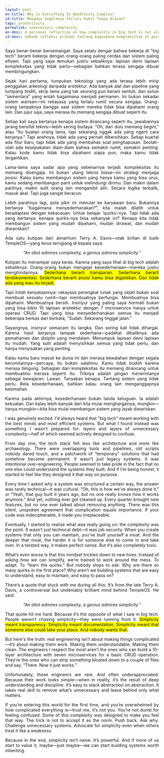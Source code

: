 ```yaml
---
layout: post
en-title: Why Is Everything So Needlessly Complex?
id-title: Mengapa Segalanya Terlalu Rumit Tanpa Alasan?
tags: productivity
permalink: unnecessary-complexity
en-desc: A personal reflection on how complexity in big tech is not always a technical necessity but often a cultural choice
id-desc: Sebuah refleksi pribadi tentang bagaimana kompleksitas di perusahaan teknologi besar sering kali bukan kebutuhan teknis melainkan pilihan budaya
---
```


<div style="text-align: justify;" data-lang="id" class="hidden">
  <p style="text-align: justify;">
    Saya benar-benar bersemangat. Saya selalu dengar bahwa bekerja di "big tech" berarti bekerja dengan orang-orang paling cerdas dan sistem paling efisien. Tapi yang saya temukan justru sebaliknya: lapisan demi lapisan kompleksitas yang tidak perlu—sebagian bahkan terasa sengaja dibuat membingungkan.
  </p>
  <p style="text-align: justify;">
    Sejak hari pertama, tumpukan teknologi yang ada terasa lebih mirip penggalian arkeologi daripada arsitektur. Ada banyak alat dan pipeline yang tumpang tindih, skrip lama yang tak seorang pun berani sentuh, dan solusi “sementara” yang entah bagaimana menjadi permanen. Ini bukan sekadar sistem warisan—ini rekayasa yang terlalu rumit secara sengaja. Orang-orang tampaknya bangga saat sistem mereka tidak bisa dipahami orang lain. Dan jujur saja, saya merasa itu memang sengaja dibuat seperti itu.
  </p>
  <p style="text-align: justify;">
    Setiap kali saya bertanya kenapa sistem dirancang seperti itu, jawabannya jarang bersifat teknis—lebih sering budaya. “Oh, dari dulu memang begini,” atau “Itu buatan orang lama, tapi sekarang nggak ada yang ngerti cara kerjanya.” Tapi anehnya, tidak ada yang pernah dibersihkan. Setiap kuartal ada fitur baru, tapi tidak ada yang membahas soal penghapusan. Seolah-olah ada kesepakatan diam-diam bahwa semakin rumit, semakin penting. Kalau kode kamu tidak bisa dipahami siapa pun, maka kamu tidak tergantikan.
  </p>
  <p style="text-align: justify;">
    Lama-lama saya sadar apa yang sebenarnya terjadi: kompleksitas itu memang disengaja. Ini bukan utang teknis biasa—ini strategi menjaga posisi. Kalau kamu membangun sistem yang hanya kamu yang bisa urus, kamu sedang membangun parit untuk melindungi dirimu. Dan makin dalam paritnya, makin sulit orang lain mengambil alih. Secara logika terbalik, masuk akal. Tapi juga sangat beracun.
  </p>
  <p style="text-align: justify;">
    Lebih parahnya lagi, pola pikir ini menular ke karyawan baru. Bukannya bertanya “bagaimana menyederhanakan?”, kita malah dilatih untuk beradaptasi dengan kekacauan. Untuk belajar ‘quirks’-nya. Tapi tidak ada yang bertanya: kenapa quirks-nya bisa sebanyak ini? Kenapa kita tidak membangun sistem yang mudah dipahami, mudah dirawat, dan mudah diwariskan?
  </p>
  <p style="text-align: justify;">
    Ada satu kutipan dari almarhum Terry A. Davis—otak brilian di balik TempleOS—yang terus terngiang di kepala saya:
  </p>
  <p style="text-align: center; font-style: italic;">
    “An idiot admires complexity, a genius admires simplicity.”
  </p>
  <p style="text-align: justify;">
    Kutipan itu menampar saya keras. Karena yang saya lihat di big tech adalah sebaliknya. Orang-orang bukan mengejar kesederhanaan—mereka justru menghindarinya. <span style="background-color: rgb(255, 255, 0);">Sederhana berarti transparan. Sederhana berarti terdokumentasi. Sederhana berarti posisi kamu bisa digantikan. Dan tidak ada yang mau itu terjadi.</span>
  </p>
  <p style="text-align: justify;">
    Tapi inilah kenyataannya: rekayasa perangkat lunak yang sejati bukan soal membuat sesuatu rumit—tapi membuatnya berfungsi. Membuatnya bisa dipahami. Membuatnya bersih. Insinyur yang paling saya hormati bukan yang bisa bikin 10 lapisan arsitektur dengan 7 microservice hanya untuk operasi CRUD. Tapi yang bisa menyederhanakan semua itu menjadi beberapa berkas dan berkata, “Sudah. Sekarang tinggal jalan.”
  </p>
  <p style="text-align: justify;">
    Sayangnya, insinyur semacam itu langka. Dan sering kali tidak dihargai. Karena hasil kerjanya tampak sederhana—padahal dibaliknya ada pemahaman dan disiplin yang mendalam. Menumpuk lapisan demi lapisan itu mudah. Yang sulit adalah menyisihkan semua yang tidak perlu, dan hanya menyisakan yang penting.
  </p>
  <p style="text-align: justify;">
    Kalau kamu baru masuk ke dunia ini dan merasa kewalahan dengan segala kerumitannya—percaya, itu bukan salahmu. Kamu tidak bodoh karena merasa bingung. Sebagian dari kompleksitas itu memang dirancang untuk membuatmu merasa seperti itu. Triknya adalah jangan menerimanya sebagai kewajaran. Lawan. Tanyakan kenapa. Tantang sistem yang tidak perlu. Bela kesederhanaan, bahkan kalau orang lain menganggapnya kelemahan.
  </p>
  <p style="text-align: justify;">
    Karena pada akhirnya, kesederhanaan bukan tanda keluguan. Ia adalah kekuatan. Dan kalau lebih banyak dari kita mulai menghargainya, mungkin—hanya mungkin—kita bisa mulai membangun sistem yang layak diwariskan.
  </p>
</div>

<div style="text-align: justify;" data-lang="en">
  <p style="text-align: justify;">
    I was genuinely excited. I'd always heard that "big tech" meant working with the best minds and most efficient systems. But what I found instead was something I wasn’t prepared for: layers and layers of unnecessary complexity—half of which seemed actively designed to confuse.
  </p>
  <p style="text-align: justify;">
    From day one, the tech stack felt less like architecture and more like archaeology. There were overlapping tools and pipelines, old scripts nobody dared touch, and a patchwork of “temporary” solutions that had somehow become permanent. It wasn’t just legacy systems. It was intentional over-engineering. People seemed to take pride in the fact that no one else could understand the systems they built. And if I’m being honest, it started to feel like they designed it that way on purpose.
  </p>
  <p style="text-align: justify;">
    Every time I asked why a system was structured a certain way, the answer was rarely technical—it was cultural. “Oh, this is how we’ve always done it,” or “Yeah, that guy built it years ago, but no one really knows how it works anymore.” And yet, nothing ever got cleaned up. Every quarter brought new features, but no one ever talked about removing anything. There was this silent, unspoken agreement that complication equals importance. If your code was indecipherable, it made you irreplaceable.
  </p>
  <p style="text-align: justify;">
    Eventually, I started to realize what was really going on: the complexity was the point. It wasn’t just technical debt—it was job security. When you create systems that only you can maintain, you’ve built yourself a moat. And the deeper that moat, the harder it is for someone else to come in and take over. In a twisted way, it makes perfect sense. But it’s also completely toxic.
  </p>
  <p style="text-align: justify;">
    What’s even worse is that this mindset trickles down to new hires. Instead of asking how we can simplify, we’re trained to work around the mess. To adapt. To “learn the quirks.” But nobody stops to ask: Why are there so many quirks in the first place? Why aren’t we building systems that are easy to understand, easy to maintain, and easy to pass on?
  </p>
  <p style="text-align: justify;">
    There’s a quote that stuck with me during all this. It’s from the late Terry A. Davis, a controversial but undeniably brilliant mind behind TempleOS. He said:
  </p>
  <p style="text-align: center; font-style: italic;">
    “An idiot admires complexity, a genius admires simplicity.”
  </p>
  <p style="text-align: justify;">
    That quote hit me hard. Because it’s the opposite of what I saw in big tech. People weren’t chasing simplicity—they were running from it. <span style="background-color: rgb(255, 255, 0);">Simplicity meant transparency. Simplicity meant documentation. Simplicity meant that someone else could take your place. And nobody wants that. </span>
  </p>
  <p style="text-align: justify;">
    But here's the truth: real engineering isn’t about making things complicated—it’s about making them work. Making them understandable. Making them clean. The engineers I respect the most aren’t the ones who can build a 10-layer architecture with seven microservices for a basic CRUD operation. They’re the ones who can strip something bloated down to a couple of files and say, “There. Now it just works.”
  </p>
  <p style="text-align: justify;">
    Unfortunately, those engineers are rare. And often underappreciated. Because their work looks simple—when in reality, it’s the result of deep understanding and discipline. It’s easy to stack abstraction on abstraction. It takes real skill to remove what’s unnecessary and leave behind only what matters.
  </p>
  <p style="text-align: justify;">
    If you’re entering this world for the first time, and you’re overwhelmed by how complicated everything is—trust me, it’s not you. You’re not dumb for feeling confused. Some of this complexity was designed to make you feel that way. The trick is not to accept it as the norm. Push back. Ask why. Challenge unnecessary systems. Advocate for simplicity even when others treat it like a weakness.
  </p>
  <p style="text-align: justify;">
    Because in the end, simplicity isn’t naive. It’s powerful. And if more of us start to value it, maybe—just maybe—we can start building systems worth inheriting.
  </p>
</div>



